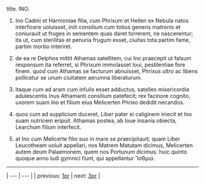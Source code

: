 title. INO.



1. Ino Cadmi et Harmoniae filia, cum Phrixum et Hellen ex Nebula natos interficere uoluisset, iniit consilium cum totius generis matronis et coniurauit ut fruges in sementem quas daret torrerent, ne nascerentur; ita ut, cum sterilitas et penuria frugum esset, ciuitas tota partim fame, partim morbo interiret.



2. de ea re Delphos mittit Athamas satellitem, cui Ino praecepit ut falsum responsum ita referret, si Phrixum immolasset Ioui, pestilentiae fore finem. quod cum Athamas se facturum abnuisset, Phrixus ultro ac libens pollicetur se unum ciuitatem aerumna liberaturum.



3. itaque cum ad aram cum infulis esset adductus, satelles misericordia adulescentis Inus Athamanti consilium patefecit; rex facinore cognito, uxorem suam Ino et filium eius Melicerten Phrixo dedidit necandos.



4. quos cum ad supplicium duceret, Liber pater ei caliginem iniecit et Ino suam nutricem eripuit. Athamas postea, ab Ioue insania obiecta, Learchum filium interfecit.



5. at Ino cum Melicerte filio suo in mare se praecipitauit; quam Liber Leucotheam uoluit appellari, nos Matrem Matutam dicimus, Melicerten autem deum Palaemonem, quem nos Portunum dicimus. huic quinto quoque anno ludi gymnici fiunt, qui appellantur Ἴσθμια.



---

| --- | --- |
| previous: [1pr](../1pr/) | next: [3pr](../3pr/) |